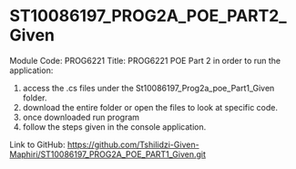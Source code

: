 
# ST10086197_PROG2A_POE_PART2_Given


Module Code: PROG6221 Title: PROG6221 POE Part 2
in order to run the application:
1. access the .cs files under the St10086197_Prog2a_poe_Part1_Given folder.
2. download the entire folder or open the files to look at specific code.
3. once downloaded run program
4. follow the steps given in the console application.


Link to GitHub:
https://github.com/Tshilidzi-Given-Maphiri/ST10086197_PROG2A_POE_PART1_Given.git
